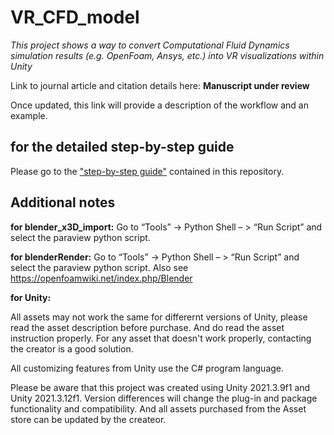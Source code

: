 # VR_CFD_model
_This project shows a way to convert Computational Fluid Dynamics simulation results (e.g. OpenFoam, Ansys, etc.) into VR visualizations within Unity_


Link to journal article and citation details here: **Manuscript under review**

Once updated, this link will provide a description of the workflow and an example.

## for the detailed step-by-step guide
Please go to the ["step-by-step guide"](./step-to-step-guide.pdf) contained in this repository. 


## Additional notes

**for blender_x3D_import:**
Go to “Tools” -> Python Shell – > “Run Script” and select the paraview python script.

**for blenderRender:**
Go to “Tools” -> Python Shell – > “Run Script” and select the paraview python script. Also see https://openfoamwiki.net/index.php/Blender

**for Unity:**

All assets may not work the same for differernt versions of Unity, please read the asset 
description before purchase. And do read the asset instruction properly. For any asset that doesn't work properly, contacting the creator is a good solution. 

All customizing features from Unity use the C# program language.

Please be aware that this project was created using Unity 2021.3.9f1 and Unity 2021.3.12f1. Version differences will change the plug-in and package functionality and compatibility. And all assets purchased from the Asset store can be updated by the createor.

